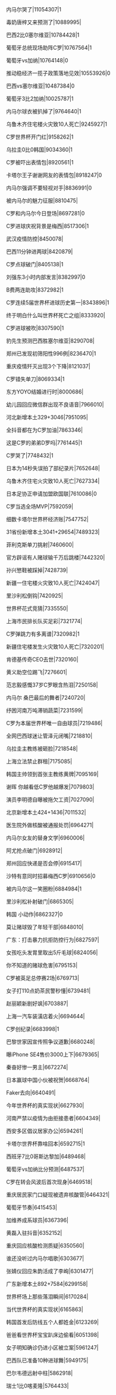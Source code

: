内马尔哭了|11054307|1

毒奶唐梓又来预测了|10889995|

巴西2比0塞尔维亚|10784428|1

葡萄牙总统现场助阵C罗|10767564|1

葡萄牙vs加纳|10764148|0

推动稳经济一揽子政策落地见效|10553926|0

巴西vs塞尔维亚|10487384|0

葡萄牙3比2加纳|10025787|1

内马尔球衣被扒掉了|9764640|1

乌鲁木齐住宅楼火灾致10人死亡|9245927|1

C罗世界杯开门红|9158262|1

乌拉圭0比0韩国|9034360|1

C罗被吓出表情包|8920561|1

卡塔尔王子谢谢网友的表情包|8918247|0

内马尔强调不要轻视对手|8836991|0

被内马尔的魅力征服|8810475|

C罗和内马尔今日登场|8697281|0

C罗进球庆祝背景是梅西|8517306|1

武汉疫情防控|8450078|

巴西11分钟进两球|8420879|

C罗点球破门|8405138|1

刘强东3小时内部发言|8382997|0

B费两连助攻|8372982|1

C罗连续5届世界杯进球历史第一|8343896|1

终于明白什么叫世界杯死亡之组|8333920|

C罗进球被吹|8307590|1

豹先生预测巴西胜塞尔维亚|8290708|

郑州已发现初筛阳性996例|8236470|1

重庆疫情歼灭出现3个下降|8121037|

C罗错失单刀|8069334|1

东方YOYO结婚进行时|8000686|

幼儿园回应微信群出现不良语音|7966010|

河北新增本土329+3046|7951095|

全抖音都在为C罗加油|7863346|

这是C罗的弟弟D罗吗|7761445|1

C罗哭了|7748432|1

日本为14秒失误拍了部纪录片|7652648|

乌鲁木齐住宅火灾致10人死亡|7627334|

日本足协正申请加盟欧国联|7610086|0

C罗当选全场MVP|7592059|

细数卡塔尔世界杯经济账|7547752|

31省份新增本土3041+29654|7489323|

菲利克斯单刀挑射|7460600|

官方辟谣有人赌球输千万后跳楼|7442320|

孙兴慜鞋被踩掉|7428739|

新疆一住宅楼火灾致10人死亡|7424047|

里沙利松倒钩|7420925|

世界杯花式竞猜|7335550|

上海市民排长队买足彩|7321774|

C罗弹跳力有多离谱|7320982|1

新疆住宅楼发生火灾致10人死亡|7320201|

肯德基传奇CEO去世|7320160|

黄义助空位踢飞|7276601|

范志毅感慨37岁C罗眼含热泪|7250158|

内马尔 桑巴最后的舞者|7240720|

纾困河南万吨滞销蔬菜|7231599|

C罗为本届世界杯唯一自由球员|7219486|

全网巴西球迷让管泽元闭嘴|7218810|

乌拉圭主教练被砸脸|7218548|

上海立法禁止群租|7175085|

韩国主帅领到首张主教练黄牌|7095169|

谢晖 你越看低C罗他越爆发|7079803|

演员李明德自曝被拖欠工资|7027090|

北京新增本土424+1436|7011532|

医生院外做核酸被通报处罚|6964271|

内马尔女友的替身文学|6960006|

阿尤抢点破门|6928912|

郑州回应快递是否会停|6915417|

沙特有意同时招募梅西C罗|6910656|0

被内马尔这一笑圈粉|6884984|1

里沙利松补射破门|6865305|

韩国 小动作|6862327|0

莫让赌球毁了年轻干部|6848010|

广东：打击暴力抗拒防控行为|6827597|

女孩吃头发胃里取出5斤毛球|6824056|

你不知道的赌球危害|6795153|

C罗被英足总停赛2场|6769713|

女子打110点奶茶民警秒懂|6739481|

赵丽颖新剧好飒|6703887|

上海一汽车装潢店着火|6694644|

C罗创纪录|6683998|1

巴黎世家因宣传照争议道歉|6680248|

曝iPhone SE4售价3000上下|6679365|

秦奋好惨一男主|6672274|

日本赢球中国小伙被祝贺|6668764|

Faker去向|6640491|

今年世界杯的真实现状|6627930|

河南严禁以疫情为由拒接患者|6604349|

西安多区倡议居家办公|6594261|

卡塔尔世界杯靠啥回本|6592715|1

西班牙7比0哥斯达黎加|6489468|

葡萄牙vs加纳比分预测|6487537|

C罗在转会风波后首次现身|6469518|

重庆居民家门口疑现被遗弃核酸管|6464321|

葡萄牙节奏|6415453|

加维养成系球员|6367396|

黄磊入驻抖音|6352152|

重庆回应核酸检测质疑|6350560|

谁还没听过内马尔唱歌|6303677|

张婧仪回应朱韵活成了李峋|6301477|

广东新增本土892+7584|6299158|

世界杯场上那些落泪瞬间|6170284|

当代世界杯的真实现状|6165863|

韩国首发后防线五个人都姓金|6123269|

爸爸看世界杯宝宝趴床边偷看|6051398|

女子明知确诊仍进小区被立案|5961247|

巴西队已准备10种进球舞|5949175|

巴尔韦德远射中柱|5862918|

瑞士1比0喀麦隆|5764433|

